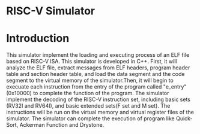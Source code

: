 RISC-V Simulator
===
# Introduction
This simulator implement the loading and executing process of an ELF file based on RISC-V ISA. This simulator is developed in C++. First, it will analyze the ELF file, extract messages from ELF headers, program header table and section header table, and load the data segment and the code segment to the virtual memory of the simulator.Then, it will begin to execuate each instruction from the entry of the program called "e_entry"(0x10000) to complete the function of the program. The simulator implement the decoding of the RISC-V instruction set, including basic sets (RV32I and RV64I), and basic extended sets(F set and M set). The instructions will be run on the virtual memory and virtual register files of the simulator. The simulator can complete the execution of program like Quick-Sort, Ackerman Function and Drystone.
